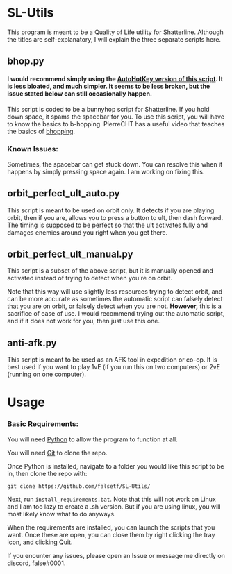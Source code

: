 # SL-Utils

This program is meant to be a Quality of Life utility for Shatterline. Although the titles are self-explanatory, I will explain the three separate scripts here.

## bhop.py
#### I would recommend simply using the [AutoHotKey version of this script](https://github.com/falsetf/Shatterline_AHK_BHop). It is less bloated, and much simpler. It seems to be less broken, but the issue stated below can still occasionally happen.

This script is coded to be a bunnyhop script for Shatterline. If you hold down space, it spams the spacebar for you.
To use this script, you will have to know the basics to b-hopping. PierreCHT has a useful video that teaches the basics of [bhopping](https://www.youtube.com/watch?v=oo3wmAbwYig&t=49s).

### Known Issues:
Sometimes, the spacebar can get stuck down. You can resolve this when it happens by simply pressing space again. I am working on fixing this.

## orbit_perfect_ult_auto.py 
This script is meant to be used on orbit only. It detects if you are playing orbit, then if you are, allows you to press a button to ult, then dash forward. The timing is supposed to be perfect so that the ult activates fully and damages enemies around you right when you get there.

## orbit_perfect_ult_manual.py
This script is a subset of the above script, but it is manually opened and activated instead of trying to detect when you're on orbit. 

Note that this way will use slightly less resources trying to detect orbit, and can be more accurate as sometimes the automatic script can falsely detect that you are on orbit, or falsely detect when you are not. **However,** this is a sacrifice of ease of use. I would recommend trying out the automatic script, and if it does not work for you, then just use this one. 

## anti-afk.py
This script is meant to be used as an AFK tool in expedition or co-op. It is best used if you want to play 1vE (if you run this on two computers) or 2vE (running on one computer). 

# Usage

### Basic Requirements:
You will need [Python](https://www.python.org/downloads/) to allow the program to function at all.

You will need [Git](https://git-scm.com/downloads) to clone the repo.

Once Python is installed, navigate to a folder you would like this script to be in, then clone the repo with:

```
git clone https://github.com/falsetf/SL-Utils/
```

Next, run `install_requirements.bat`. Note that this will not work on Linux and I am too lazy to create a .sh version. But if you are using linux, you will most likely know what to do anyways.

When the requirements are installed, you can launch the scripts that you want. Once these are open, you can close them by right clicking the tray icon, and clicking Quit.

If you enounter any issues, please open an Issue or message me directly on discord, false#0001.
